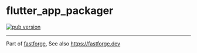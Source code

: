 # flutter_app_packager

[![pub version][pub-image]][pub-url]

[pub-image]: https://img.shields.io/pub/v/flutter_app_packager.svg
[pub-url]: https://pub.dev/packages/flutter_app_packager

---

Part of [fastforge](https://github.com/fastforgedev/fastforge), See also https://fastforge.dev
